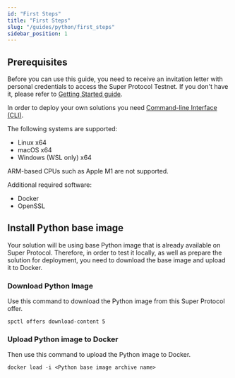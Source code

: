 ```yaml
---
id: "First Steps"
title: "First Steps"
slug: "/guides/python/first_steps"
sidebar_position: 1
---
```


## Prerequisites

Before you can use this guide, you need to receive an invitation letter with personal credentials to access the Super Protocol Testnet. If you don't have it, please refer to [Getting Started guide](https://docs.dev.superprotocol.com/testnet).

In order to deploy your own solutions you need [Command-line Interface (CLI)](https://docs.dev.superprotocol.com/testnet/cli).

The following systems are supported:

- Linux x64
- macOS x64
- Windows (WSL only) x64

ARM-based CPUs such as Apple M1 are not supported.

Additional required software:

- Docker
- OpenSSL

## Install Python base image

Your solution will be using base Python image that is already available on Super Protocol. Therefore, in order to test it locally, as well as prepare the solution for deployment, you need to download the base image and upload it to Docker.

### Download Python Image

Use this command to download the Python image from this Super Protocol offer.&#x20;

```
spctl offers download-content 5
```

### Upload Python image to Docker

Then use this command to upload the Python image to Docker.

```
docker load -i <Python base image archive name>
```
